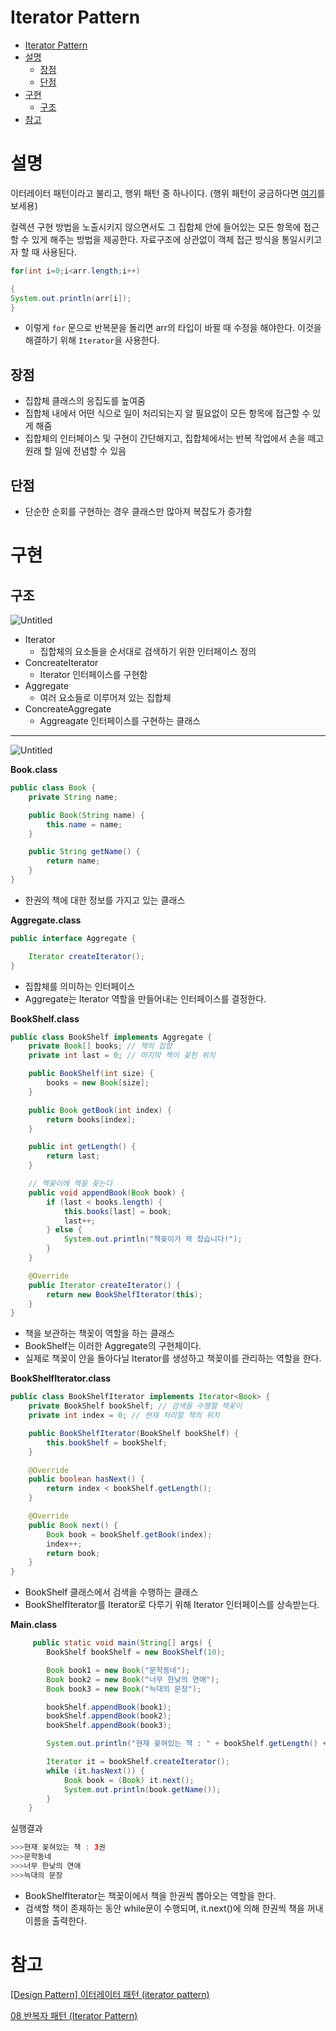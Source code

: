 # Iterator Pattern

- [Iterator Pattern](#iterator-pattern)
- [설명](#설명)
  - [장점](#장점)
  - [단점](#단점)
- [구현](#구현)
  - [구조](#구조)
- [참고](#참고)

# 설명

이터레이터 패턴이라고 불리고, 행위 패턴 중 하나이다. (행위 패턴이 궁금하다면 [여기](https://velog.io/@cham/Design-Pattern-%EB%94%94%EC%9E%90%EC%9D%B8-%ED%8C%A8%ED%84%B4%EC%9D%B4%EB%9E%80)를 보세용)

컬렉션 구현 방법을 노출시키지 않으면서도 그 집합체 안에 들어있는 모든 항목에 접근할 수 있게 해주는 방법을 제공한다. 자료구조에 상관없이 객체 접근 방식을 통일시키고자 할 때 사용된다.

```java
for(int i=0;i<arr.length;i++)

{
System.out.println(arr[i]);
}
```

- 이렇게 `for` 문으로 반복문을 돌리면 arr의 타입이 바뀔 때 수정을 해야한다. 이것을 해결하기 위해 `Iterator`을 사용한다.

## 장점

- 집합체 클래스의 응집도를 높여줌
- 집합체 내에서 어떤 식으로 일이 처리되는지 알 필요없이 모든 항목에 접근할 수 있게 해줌
- 집합체의 인터페이스 및 구현이 간단해지고, 집합체에서는 반복 작업에서 손을 떼고 원래 할 일에 전념할 수 있음

## 단점

- 단순한 순회를 구현하는 경우 클래스만 많아져 복잡도가 증가함

# 구현

## 구조

![Untitled](Iterator%20Pattern%20aba6e290baaa44e8b5c25d873fda8767/Untitled.png)

- Iterator
  - 집합체의 요소들을 순서대로 검색하기 위한 인터페이스 정의
- ConcreateIterator
  - Iterator 인터페이스를 구현함
- Aggregate
  - 여러 요소들로 이루어져 있는 집합체
- ConcreateAggregate
  - Aggreagate 인터페이스를 구현하는 클래스

---

![Untitled](Iterator%20Pattern%20aba6e290baaa44e8b5c25d873fda8767/Untitled%201.png)

**Book.class**

```java
public class Book {
    private String name;

    public Book(String name) {
        this.name = name;
    }

    public String getName() {
        return name;
    }
}
```

- 한권의 책에 대한 정보를 가지고 있는 클래스

**Aggregate.class**

```java
public interface Aggregate {

    Iterator createIterator();
}
```

- 집합체를 의미하는 인터페이스
- Aggregate는 Iterator 역할을 만들어내는 인터페이스를 결정한다.

**BookShelf.class**

```java
public class BookShelf implements Aggregate {
    private Book[] books; // 책의 집합
    private int last = 0; // 마지막 책이 꽂힌 위치

    public BookShelf(int size) {
        books = new Book[size];
    }

    public Book getBook(int index) {
        return books[index];
    }

    public int getLength() {
        return last;
    }

    // 책꽂이에 책을 꽂는다
    public void appendBook(Book book) {
        if (last < books.length) {
            this.books[last] = book;
            last++;
        } else {
            System.out.println("책꽂이가 꽉 찼습니다!");
        }
    }

    @Override
    public Iterator createIterator() {
        return new BookShelfIterator(this);
    }
}
```

- 책을 보관하는 책꽂이 역할을 하는 클래스
- BookShelf는 이러한 Aggregate의 구현체이다.
- 실제로 책꽂이 안을 돌아다닐 Iterator를 생성하고 책꽂이를 관리하는 역할을 한다.

**BookShelfIterator.class**

```java
public class BookShelfIterator implements Iterator<Book> {
    private BookShelf bookShelf; // 검색을 수행할 책꽂이
    private int index = 0; // 현재 처리할 책의 위치

    public BookShelfIterator(BookShelf bookShelf) {
        this.bookShelf = bookShelf;
    }

    @Override
    public boolean hasNext() {
        return index < bookShelf.getLength();
    }

    @Override
    public Book next() {
        Book book = bookShelf.getBook(index);
        index++;
        return book;
    }
}
```

- BookShelf 클래스에서 검색을 수행하는 클래스
- BookShelfIterator를 Iterator로 다루기 위해 Iterator 인터페이스를 상속받는다.

**Main.class**

```java
     public static void main(String[] args) {
        BookShelf bookShelf = new BookShelf(10);

        Book book1 = new Book("문학동네");
        Book book2 = new Book("너무 한낮의 연애");
        Book book3 = new Book("늑대의 문장");

        bookShelf.appendBook(book1);
        bookShelf.appendBook(book2);
        bookShelf.appendBook(book3);

        System.out.println("현재 꽂혀있는 책 : " + bookShelf.getLength() + "권");

        Iterator it = bookShelf.createIterator();
        while (it.hasNext()) {
            Book book = (Book) it.next();
            System.out.println(book.getName());
        }
    }

```

실행결과

```java
>>>현재 꽂혀있는 책 : 3권
>>>문학동네
>>>너무 한낮의 연애
>>>늑대의 문장
```

- BookShelfIterator는 책꽂이에서 책을 한권씩 뽑아오는 역할을 한다.
- 검색할 책이 존재하는 동안 while문이 수행되며, it.next()에 의해 한권씩 책을 꺼내 이름을 출력한다.

# 참고

[[Design Pattern] 이터레이터 패턴 (iterator pattern)](https://velog.io/@cham/Design-Pattern-%EC%9D%B4%ED%84%B0%EB%A0%88%EC%9D%B4%ED%84%B0-%ED%8C%A8%ED%84%B4-iterator-pattern)

[08 반복자 패턴 (Iterator Pattern)](https://lktprogrammer.tistory.com/40)
